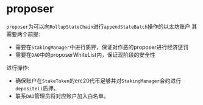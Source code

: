 # proposer
`proposer`为可以向`RollupStateChain`进行`appendStateBatch`操作的以太坊账户
其需要两个前提:
- 需要在`StakingManager`中进行质押，保证对作恶的proposer进行经济惩罚
- 需要在`DAO`中的proposerWhiteList内，保证现阶段的安全性

进行操作:
- 确保账户在`StakeToken`的erc20代币足够并对`StakingManager`合约进行`deposite()`质押。
- 联系`DAO`管理员将对应账户加入白名单。